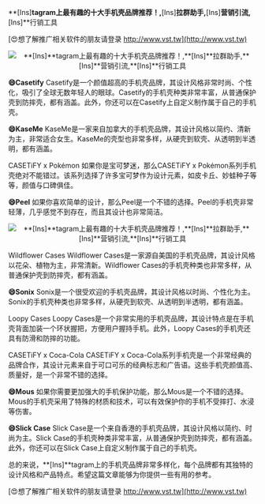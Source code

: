 **[Ins]**tagram上最有趣的十大手机壳品牌推荐！,**[Ins]**拉群助手,**[Ins]**营销引流,**[Ins]**行销工具

[😍想了解推广相关软件的朋友请登录 http://www.vst.tw](http://www.vst.tw)

 <center><img src="https://vst.tw/MP4/tuiguang/png/4.png" alt="**[Ins]**tagram上最有趣的十大手机壳品牌推荐！,**[Ins]**拉群助手,**[Ins]**营销引流,**[Ins]**行销工具"></center>

**😄Casetify**
Casetify是一个颜值超高的手机壳品牌，其设计风格非常时尚、个性化，吸引了全球无数年轻人的眼球。Casetify的手机壳种类非常丰富，从普通保护壳到防摔壳，都有涵盖。此外，你还可以在Casetify上自定义制作属于自己的手机壳。

**😄KaseMe**
KaseMe是一家来自加拿大的手机壳品牌，其设计风格以简约、清新为主，非常适合女生。KaseMe的壳型也非常多样，从硬壳到软壳、从透明到半透明，都有涵盖。

CASETiFY x Pokémon
如果你是宝可梦迷，那么CASETiFY x Pokémon系列手机壳绝对不能错过。该系列选择了许多宝可梦作为设计元素，如皮卡丘、妙蛙种子等等，颜值与口碑俱佳。

**😄Peel**
如果你喜欢简单的设计，那么Peel是一个不错的选择。Peel的手机壳非常轻薄，几乎感觉不到存在，而且其设计也非常简洁。

 <center><img src="https://vst.tw/MP4/tuiguang/png/0.png" alt="**[Ins]**tagram上最有趣的十大手机壳品牌推荐！,**[Ins]**拉群助手,**[Ins]**营销引流,**[Ins]**行销工具"></center>

Wildflower Cases
Wildflower Cases是一家源自美国的手机壳品牌，其设计风格以花朵、植物为主，非常清新。Wildflower Cases的手机壳种类也非常多样，从普通保护壳到防摔壳，都有涵盖。

**😄Sonix**
Sonix是一个很受欢迎的手机壳品牌，其设计风格以时尚、个性化为主。Sonix的手机壳种类也非常多样，从硬壳到软壳、从透明到半透明，都有涵盖。

Loopy Cases
Loopy Cases是一个非常实用的手机壳品牌，其设计特点是在手机壳背面加装一个环状握把，方便用户握持手机。此外，Loopy Cases的手机壳还具有防滑和防摔的功能。

CASETiFY x Coca-Cola
CASETiFY x Coca-Cola系列手机壳是一个非常经典的品牌合作，其设计元素来自于可口可乐的经典标志和广告语。这些手机壳颜值高、质量好，是一个非常不错的选择。

**😄Mous**
如果你需要更加强大的手机保护功能，那么Mous是一个不错的选择。Mous的手机壳采用了特殊的材质和技术，可以有效保护你的手机不受摔打、水浸等伤害。

**😄Slick Case**
Slick Case是一个来自香港的手机壳品牌，其设计风格以简约、时尚为主。Slick Case的手机壳种类非常丰富，从普通保护壳到防摔壳，都有涵盖。此外，你还可以在Slick Case上自定义制作属于自己的手机壳。

总的来说，**[Ins]**tagram上的手机壳品牌非常多样化，每个品牌都有其独特的设计风格和产品特点。希望这篇文章能够为你提供一些有用的参考。

[😍想了解推广相关软件的朋友请登录 http://www.vst.tw](http://www.vst.tw)



